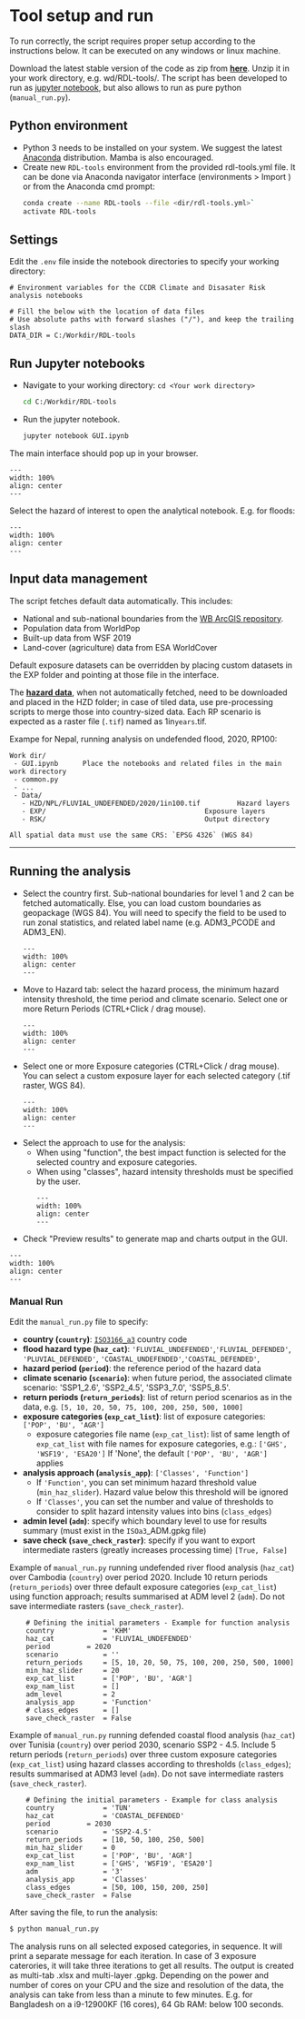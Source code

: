 # Tool setup and run
To run correctly, the script requires proper setup according to the instructions below. It can be executed on any windows or linux machine.

Download the latest stable version of the code as zip from [**here**](https://github.com/GFDRR/CCDR-tools/tree/main/tools/code). Unzip it in your work directory, e.g. wd/RDL-tools/.
The script has been developed to run as [jupyter notebook](https://jupyter.org/), but also allows to run as pure python (`manual_run.py`). 

## Python environment
- Python 3 needs to be installed on your system. We suggest the latest [Anaconda](https://www.anaconda.com/download) distribution. Mamba is also encouraged.
- Create new `RDL-tools` environment from the provided rdl-tools.yml file. It can be done via Anaconda navigator interface (environments > Import ) or from the Anaconda cmd prompt:
  ```bash
  conda create --name RDL-tools --file <dir/rdl-tools.yml>`
  activate RDL-tools
  ```

## Settings
Edit the `.env` file inside the notebook directories to specify your working directory:

```
# Environment variables for the CCDR Climate and Disasater Risk analysis notebooks

# Fill the below with the location of data files
# Use absolute paths with forward slashes ("/"), and keep the trailing slash
DATA_DIR = C:/Workdir/RDL-tools
```

## Run Jupyter notebooks
- Navigate to your working directory: `cd <Your work directory>`
  ```bash
  cd C:/Workdir/RDL-tools
  ```
- Run the jupyter notebook.
  ```bash
  jupyter notebook GUI.ipynb
  ```
The main interface should pop up in your browser.

```{figure} images/GUI.png
---
width: 100%
align: center
---
```
Select the hazard of interest to open the analytical notebook. E.g. for floods:

```{figure} images/GUI_F3.png
---
width: 100%
align: center
---
```

## Input data management

The script fetches default data automatically. This includes:

- National and sub-national boundaries from the [WB ArcGIS repository](https://services.arcgis.com/iQ1dY19aHwbSDYIF/ArcGIS/rest/services/World_Bank_Global_Administrative_Divisions_VIEW/FeatureServer).
- Population data from WorldPop
- Built-up data from WSF 2019
- Land-cover (agriculture) data from ESA WorldCover

Default exposure datasets can be overridden by placing custom datasets in the EXP folder and pointing at those file in the interface.

The [**hazard data**](global-hazard.md), when not automatically fetched, need to be downloaded and placed in the HZD folder; in case of tiled data, use pre-processing scripts to merge those into country-sized data. Each RP scenario is expected as a raster file (`.tif`) named as 1in`years`.tif.<br>

Exampe for Nepal, running analysis on undefended flood, 2020, RP100:

  ```
  Work dir/
   - GUI.ipynb		Place the notebooks and related files in the main work directory
   - common.py
   - ...
   - Data/
     - HZD/NPL/FLUVIAL_UNDEFENDED/2020/1in100.tif	  	  Hazard layers
     - EXP/		                                  Exposure layers
     - RSK/		                                  Output directory
  ```

  ```{caution}
  All spatial data must use the same CRS: `EPSG 4326` (WGS 84)
  ```
<hr>

## Running the analysis

- Select the country first. Sub-national boundaries for level 1 and 2 can be fetched automatically. Else, you can load custom boundaries as geopackage (WGS 84). You will need to specify the field to be used to run zonal statistics, and related label name (e.g. ADM3_PCODE and ADM3_EN).
    ```{figure} images/GUI_F3_country.png
    ---
    width: 100%
    align: center
    ---
    ```
- Move to Hazard tab: select the hazard process, the minimum hazard intensity threshold, the time period and climate scenario. Select one or more Return Periods (CTRL+Click / drag mouse).
    ```{figure} images/GUI_F3_hzd.png
    ---
    width: 100%
    align: center
    ---
    ```
- Select one or more Exposure categories (CTRL+Click / drag mouse). You can select a custom exposure layer for each selected category (.tif raster, WGS 84).
    ```{figure} images/GUI_F3_exp.png
    ---
    width: 100%
    align: center
    ---
    ```
- Select the approach to use for the analysis:
  - When using "function", the best impact function is selected for the selected country and exposure categories.
  - When using "classes", hazard intensity thresholds must be specified by the user.
    ```{figure} images/GUI_F3_vln.png
    ---
    width: 100%
    align: center
    ---
    ```
- Check "Preview results" to generate map and charts output in the GUI.

```{figure} images/GUI_F3_rsk.png
---
width: 100%
align: center
---
```

### Manual Run
Edit the `manual_run.py` file to specify:
- **country (`country`)**: [`ISO3166_a3`](https://en.wikipedia.org/wiki/ISO_3166-1_alpha-3) country code
- **flood hazard type (`haz_cat`)**: `'FLUVIAL_UNDEFENDED'`,`'FLUVIAL_DEFENDED'`, `'PLUVIAL_DEFENDED'`, `'COASTAL_UNDEFENDED'`,`'COASTAL_DEFENDED'`,
- **hazard period (`period`)**: the reference period of the hazard data
- **climate scenario (`scenario`)**: when future period, the associated climate scenario: 'SSP1_2.6', 'SSP2_4.5', 'SSP3_7.0', 'SSP5_8.5'.
- **return periods (`return_periods`)**: list of return period scenarios as in the data, e.g. `[5, 10, 20, 50, 75, 100, 200, 250, 500, 1000]`
- **exposure categories (`exp_cat_list`)**: list of exposure categories: `['POP', 'BU', 'AGR']`
  - exposure categories file name (`exp_cat_list`): list  of same length of `exp_cat_list` with file names for exposure categories, e.g.: `['GHS', 'WSF19', 'ESA20']`
    If 'None', the default `['POP', 'BU', 'AGR']` applies
- **analysis approach (`analysis_app`)**: `['Classes', 'Function']`
  - If `'Function'`, you can set minimum hazard threshold value (`min_haz_slider`). Hazard value below this threshold will be ignored
  - If `'Classes'`,  you can set the number and value of thresholds to consider to split hazard intensity values into bins (`class_edges`)
- **admin level (`adm`)**: specify which boundary level to use for results summary (must exist in the `ISOa3`_ADM.gpkg file)
- **save check (`save_check_raster`)**: specify if you want to export intermediate rasters (greatly increases processing time) `[True, False]`

Example of `manual_run.py` running undefended river flood analysis (`haz_cat`) over Cambodia (`country`) over period 2020.
Include 10 return periods (`return_periods`) over three default exposure categories (`exp_cat_list`) using function approach; results summarised at ADM level 2 (`adm`). Do not save intermediate rasters (`save_check_raster`).

```
    # Defining the initial parameters - Example for function analysis
    country            = 'KHM'
    haz_cat            = 'FLUVIAL_UNDEFENDED'
    period	       = 2020
    scenario           = ''
    return_periods     = [5, 10, 20, 50, 75, 100, 200, 250, 500, 1000]
    min_haz_slider     = 20
    exp_cat_list       = ['POP', 'BU', 'AGR']
    exp_nam_list       = []
    adm_level          = 2
    analysis_app       = 'Function'
    # class_edges      = []
    save_check_raster  = False
```

Example of `manual_run.py` running defended coastal flood analysis (`haz_cat`) over Tunisia (`country`) over period 2030, scenario SSP2 - 4.5.
Include 5 return periods (`return_periods`) over three custom exposure categories (`exp_cat_list`) using hazard classes according to thresholds (`class_edges`); results summarised at ADM3 level (`adm`). Do not save intermediate rasters (`save_check_raster`).

```
    # Defining the initial parameters - Example for class analysis
    country            = 'TUN'
    haz_cat            = 'COASTAL_DEFENDED'
    period	       = 2030
    scenario           = 'SSP2-4.5'
    return_periods     = [10, 50, 100, 250, 500]
    min_haz_slider     = 0
    exp_cat_list       = ['POP', 'BU', 'AGR']
    exp_nam_list       = ['GHS', 'WSF19', 'ESA20']
    adm                = '3'
    analysis_app       = 'Classes'
    class_edges        = [50, 100, 150, 200, 250]
    save_check_raster  = False
```


After saving the file, to run the analysis:

```bash
$ python manual_run.py
```

The analysis runs on all selected exposed categories, in sequence. It will print a separate message for each iteration. In case of 3 exposure caterories, it will take three iterations to get all results.
The output is created as multi-tab .xlsx and multi-layer .gpkg.
Depending on the power and number of cores on your CPU and the size and resolution of the data, the analysis can take from less than a minute to few minutes.
E.g. for Bangladesh on a  i9-12900KF (16 cores), 64 Gb RAM: below 100 seconds.



